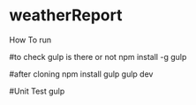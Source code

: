 # weatherReport

How To run 

#to check gulp is there or not
npm install -g gulp

#after cloning 
npm install
gulp
gulp dev

#Unit Test 
gulp 

